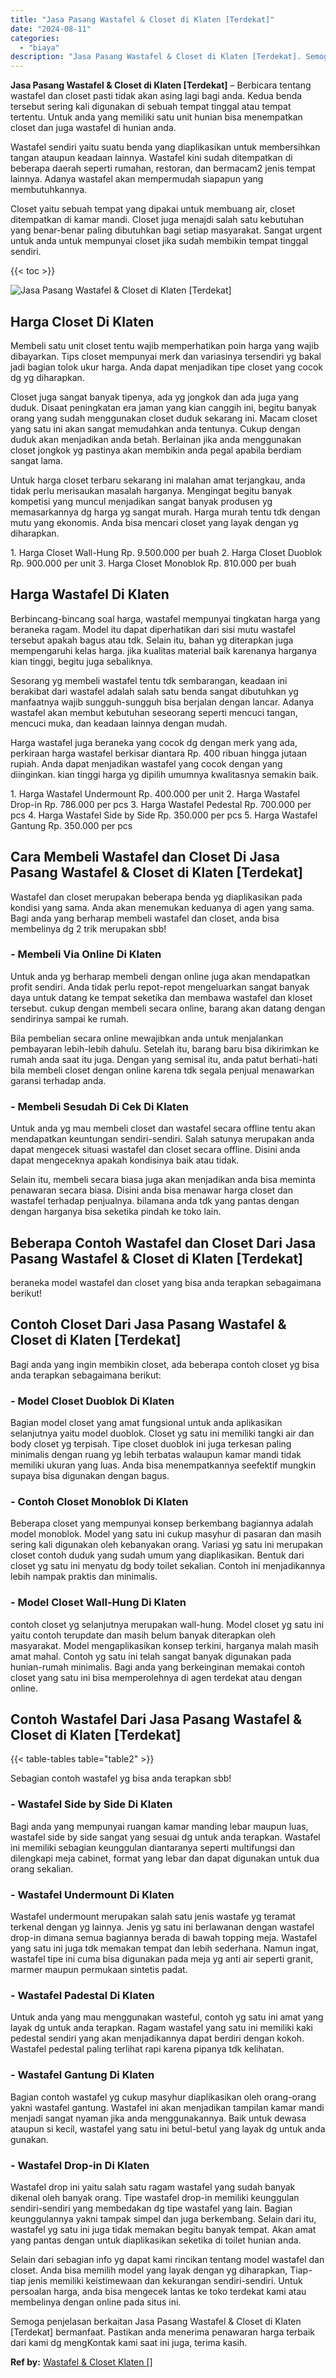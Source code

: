 ```yaml
---
title: "Jasa Pasang Wastafel & Closet di Klaten [Terdekat]"
date: "2024-08-11"
categories: 
  - "biaya"
description: "Jasa Pasang Wastafel & Closet di Klaten [Terdekat]. Semoga penjelasan berkaitan Jasa Pasang Wastafel & Closet di Klaten [Terdekat] bermanfaat. Pastikan and..."
---
```


**Jasa Pasang Wastafel & Closet di Klaten \[Terdekat\]** – Berbicara tentang wastafel dan closet pasti tidak akan asing lagi bagi anda. Kedua benda tersebut sering kali digunakan di sebuah tempat tinggal atau tempat tertentu. Untuk anda yang memiliki satu unit hunian bisa menempatkan closet dan juga wastafel di hunian anda.

Wastafel sendiri yaitu suatu benda yang diaplikasikan untuk membersihkan tangan ataupun keadaan lainnya. Wastafel kini sudah ditempatkan di beberapa daerah seperti rumahan, restoran, dan bermacam2 jenis tempat lainnya. Adanya wastafel akan mempermudah siapapun yang membutuhkannya.

Closet yaitu sebuah tempat yang dipakai untuk membuang air, closet ditempatkan di kamar mandi. Closet juga menajdi salah satu kebutuhan yang benar-benar paling dibutuhkan bagi setiap masyarakat. Sangat urgent untuk anda untuk mempunyai closet jika sudah membikin tempat tinggal sendiri.

{{< toc >}}

![Jasa Pasang Wastafel & Closet di Klaten [Terdekat]](/images/wastafel-closet-murah66.png)

## Harga Closet Di Klaten

Membeli satu unit closet tentu wajib memperhatikan poin harga yang wajib dibayarkan. Tips closet mempunyai merk dan variasinya tersendiri yg bakal jadi bagian tolok ukur harga. Anda dapat menjadikan tipe closet yang cocok dg yg diharapkan.

Closet juga sangat banyak tipenya, ada yg jongkok dan ada juga yang duduk. Disaat peningkatan era jaman yang kian canggih ini, begitu banyak orang yang sudah menggunakan closet duduk sekarang ini. Macam closet yang satu ini akan sangat memudahkan anda tentunya. Cukup dengan duduk akan menjadikan anda betah. Berlainan jika anda menggunakan closet jongkok yg pastinya akan membikin anda pegal apabila berdiam sangat lama.

Untuk harga closet terbaru sekarang ini malahan amat terjangkau, anda tidak perlu merisaukan masalah harganya. Mengingat begitu banyak kompetisi yang muncul menjadikan sangat banyak produsen yg memasarkannya dg harga yg sangat murah. Harga murah tentu tdk dengan mutu yang ekonomis. Anda bisa mencari closet yang layak dengan yg diharapkan.

1\. Harga Closet Wall-Hung Rp. 9.500.000 per buah 2. Harga Closet Duoblok Rp. 900.000 per unit 3. Harga Closet Monoblok Rp. 810.000 per buah

## Harga Wastafel Di Klaten

Berbincang-bincang soal harga, wastafel mempunyai tingkatan harga yang beraneka ragam. Model itu dapat diperhatikan dari sisi mutu wastafel tersebut apakah bagus atau tdk. Selain itu, bahan yg diterapkan juga mempengaruhi kelas harga. jika kualitas material baik karenanya harganya kian tinggi, begitu juga sebaliknya.

Sesorang yg membeli wastafel tentu tdk sembarangan, keadaan ini berakibat dari wastafel adalah salah satu benda sangat dibutuhkan yg manfaatnya wajib sungguh-sungguh bisa berjalan dengan lancar. Adanya wastafel akan membut kebutuhan seseorang seperti mencuci tangan, mencuci muka, dan keadaan lainnya dengan mudah.

Harga wastafel juga beraneka yang cocok dg dengan merk yang ada, perkiraan harga wastafel berkisar diantara Rp. 400 ribuan hingga jutaan rupiah. Anda dapat menjadikan wastafel yang cocok dengan yang diinginkan. kian tinggi harga yg dipilih umumnya kwalitasnya semakin baik.

1\. Harga Wastafel Undermount Rp. 400.000 per unit 2. Harga Wastafel Drop-in Rp. 786.000 per pcs 3. Harga Wastafel Pedestal Rp. 700.000 per pcs 4. Harga Wastafel Side by Side Rp. 350.000 per pcs 5. Harga Wastafel Gantung Rp. 350.000 per pcs

## Cara Membeli Wastafel dan Closet Di Jasa Pasang Wastafel & Closet di Klaten \[Terdekat\]

Wastafel dan closet merupakan beberapa benda yg diaplikasikan pada kondisi yang sama. Anda akan menemukan keduanya di agen yang sama. Bagi anda yang berharap membeli wastafel dan closet, anda bisa membelinya dg 2 trik merupakan sbb!

### \- Membeli Via Online Di Klaten

Untuk anda yg berharap membeli dengan online juga akan mendapatkan profit sendiri. Anda tidak perlu repot-repot mengeluarkan sangat banyak daya untuk datang ke tempat seketika dan membawa wastafel dan kloset tersebut. cukup dengan membeli secara online, barang akan datang dengan sendirinya sampai ke rumah.

Bila pembelian secara online mewajibkan anda untuk menjalankan pembayaran lebih-lebih dahulu. Setelah itu, barang baru bisa dikirimkan ke rumah anda saat itu juga. Dengan yang semisal itu, anda patut berhati-hati bila membeli closet dengan online karena tdk segala penjual menawarkan garansi terhadap anda.

### \- Membeli Sesudah Di Cek Di Klaten

Untuk anda yg mau membeli closet dan wastafel secara offline tentu akan mendapatkan keuntungan sendiri-sendiri. Salah satunya merupakan anda dapat mengecek situasi wastafel dan closet secara offline. Disini anda dapat mengeceknya apakah kondisinya baik atau tidak.

Selain itu, membeli secara biasa juga akan menjadikan anda bisa meminta penawaran secara biasa. Disini anda bisa menawar harga closet dan wastafel terhadap penjualnya. bilamana anda tdk yang pantas dengan dengan harganya bisa seketika pindah ke toko lain.

## Beberapa Contoh Wastafel dan Closet Dari Jasa Pasang Wastafel & Closet di Klaten \[Terdekat\]

beraneka model wastafel dan closet yang bisa anda terapkan sebagaimana berikut!

## Contoh Closet Dari Jasa Pasang Wastafel & Closet di Klaten \[Terdekat\]

Bagi anda yang ingin membikin closet, ada beberapa contoh closet yg bisa anda terapkan sebagaimana berikut:

### \- Model Closet Duoblok Di Klaten

Bagian model closet yang amat fungsional untuk anda aplikasikan selanjutnya yaitu model duoblok. Closet yg satu ini memiliki tangki air dan body closet yg terpisah. Tipe closet duoblok ini juga terkesan paling minimalis dengan ruang yg lebih terbatas walaupun kamar mandi tidak memiliki ukuran yang luas. Anda bisa menempatkannya seefektif mungkin supaya bisa digunakan dengan bagus.

### \- Contoh Closet Monoblok Di Klaten

Beberapa closet yang mempunyai konsep berkembang bagiannya adalah model monoblok. Model yang satu ini cukup masyhur di pasaran dan masih sering kali digunakan oleh kebanyakan orang. Variasi yg satu ini merupakan closet contoh duduk yang sudah umum yang diaplikasikan. Bentuk dari closet yg satu ini menyatu dg body toilet sekalian. Contoh ini menjadikannya lebih nampak praktis dan minimalis.

### \- Model Closet Wall-Hung Di Klaten

contoh closet yg selanjutnya merupakan wall-hung. Model closet yg satu ini yaitu contoh terupdate dan masih belum banyak diterapkan oleh masyarakat. Model mengaplikasikan konsep terkini, harganya malah masih amat mahal. Contoh yg satu ini telah sangat banyak digunakan pada hunian-rumah minimalis. Bagi anda yang berkeinginan memakai contoh closet yang satu ini bisa memperolehnya di agen terdekat atau dengan online.

## Contoh Wastafel Dari Jasa Pasang Wastafel & Closet di Klaten \[Terdekat\]

{{< table-tables table="table2" >}}

Sebagian contoh wastafel yg bisa anda terapkan sbb!

### \- Wastafel Side by Side Di Klaten

Bagi anda yang mempunyai ruangan kamar manding lebar maupun luas, wastafel side by side sangat yang sesuai dg untuk anda terapkan. Wastafel ini memiliki sebagian keunggulan diantaranya seperti multifungsi dan dilengkapi meja cabinet, format yang lebar dan dapat digunakan untuk dua orang sekalian.

### \- Wastafel Undermount Di Klaten

Wastafel undermount merupakan salah satu jenis wastafe yg teramat terkenal dengan yg lainnya. Jenis yg satu ini berlawanan dengan wastafel drop-in dimana semua bagiannya berada di bawah topping meja. Wastafel yang satu ini juga tdk memakan tempat dan lebih sederhana. Namun ingat, wastafel tipe ini cuma bisa digunakan pada meja yg anti air seperti granit, marmer maupun permukaan sintetis padat.

### \- Wastafel Padestal Di Klaten

Untuk anda yang mau menggunakan wasteful, contoh yg satu ini amat yang layak dg untuk anda terapkan. Ragam wastafel yang satu ini memiliki kaki pedestal sendiri yang akan menjadikannya dapat berdiri dengan kokoh. Wastafel pedestal paling terlihat rapi karena pipanya tdk kelihatan.

### \- Wastafel Gantung Di Klaten

Bagian contoh wastafel yg cukup masyhur diaplikasikan oleh orang-orang yakni wastafel gantung. Wastafel ini akan menjadikan tampilan kamar mandi menjadi sangat nyaman jika anda menggunakannya. Baik untuk dewasa ataupun si kecil, wastafel yang satu ini betul-betul yang layak dg untuk anda gunakan.

### \- Wastafel Drop-in Di Klaten

Wastafel drop ini yaitu salah satu ragam wastafel yang sudah banyak dikenal oleh banyak orang. Tipe wastafel drop-in memiliki keunggulan sendiri-sendiri yang membedakan dg tipe wastafel yang lain. Bagian keunggulannya yakni tampak simpel dan juga berkembang. Selain dari itu, wastafel yg satu ini juga tidak memakan begitu banyak tempat. Akan amat yang pantas dengan untuk diaplikasikan seketika di toilet hunian anda.

Selain dari sebagian info yg dapat kami rincikan tentang model wastafel dan closet. Anda bisa memilih model yang layak dengan yg diharapkan, Tiap-tiap jenis memiliki keistimewaan dan kekurangan sendiri-sendiri. Untuk persoalan harga, anda bisa mengecek lantas ke toko terdekat kami atau membelinya dengan online pada situs ini.

Semoga penjelasan berkaitan Jasa Pasang Wastafel & Closet di Klaten \[Terdekat\] bermanfaat. Pastikan anda menerima penawaran harga terbaik dari kami dg mengKontak kami saat ini juga, terima kasih.

**Ref by:** [Wastafel & Closet Klaten []](https://id.wikipedia.org/wiki/Wastafel)
